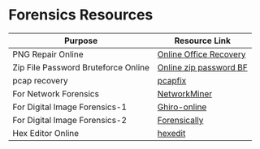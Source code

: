 # Forensics Resources

|Purpose|Resource Link|
| ------ |------|
|PNG Repair Online|[Online Office Recovery](https://online.officerecovery.com/pixrecovery/)|
|Zip File Password Bruteforce Online|[Online zip password BF](https://passwordrecovery.io/zip-file-password-removal)|
|pcap recovery|[pcapfix](https://f00l.de/hacking/pcapfix.php)|
|For Network Forensics|[NetworkMiner](https://www.netresec.com/index.ashx?page=NetworkMiner)|
|For Digital Image Forensics-1|[Ghiro-online](http://www.imageforensic.org/)|
|For Digital Image Forensics-2|[Forensically](https://29a.ch/photo-forensics/#forensic-magnifier)|
|Hex Editor Online|[hexedit](https://hexed.it)|
